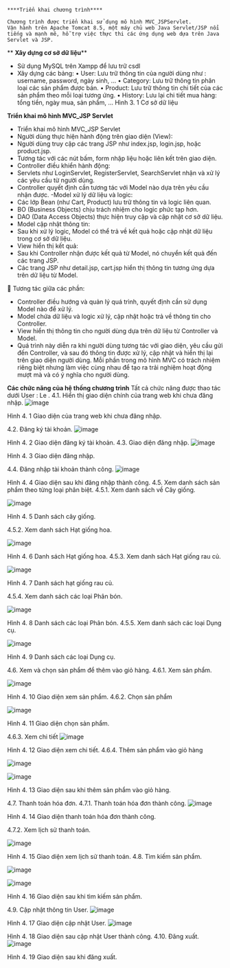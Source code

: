 	****Triển khai chương trình****
           
    Chương trình được triển khai sử dụng mô hình MVC_JSPServlet.
    Vận hành trên Apache Tomcat 8.5, một máy chủ web Java Servlet/JSP nổi tiếng và mạnh mẽ, hỗ trợ việc thực thi các ứng dụng web dựa trên Java Servlet và JSP.

**	**Xây dựng cơ sở dữ liệu****

- 	Sử dụng MySQL trên Xampp để lưu trữ csdl
- Xây dựng các bảng: 
•	User: Lưu trữ thông tin của người dùng như : username, password, ngày sinh, …
•	Category: Lưu trữ thông tin phân loại các sản phẩm được bán.
•	Product: Lưu trữ thông tin chi tiết của các sản phẩm theo mỗi loại tương ứng.
•	History: Lưu lại chi tiết mua hàng: tổng tiền, ngày mua, sản phẩm, …
Hình 3. 1 Cơ sở dữ liệu
  



              
**Triển khai mô hình MVC_JSP Servlet**
- Triển khai mô hình MVC_JSP Servlet
- 	Người dùng thực hiện hành động trên giao diện (View):
-  Người dùng truy cập các trang JSP như index.jsp, login.jsp, hoặc product.jsp.
- 	Tương tác với các nút bấm, form nhập liệu hoặc liên kết trên giao diện.
- 	Controller điều khiển hành động:
-	Servlets như LoginServlet, RegisterServlet, SearchServlet nhận và xử lý các yêu cầu từ người dùng.
-	Controller quyết định cần tương tác với Model nào dựa trên yêu cầu nhận được.
-Model xử lý dữ liệu và logic:
-	Các lớp Bean (như Cart, Product) lưu trữ thông tin và logic liên quan.
-	BO (Business Objects) chịu trách nhiệm cho logic phức tạp hơn.
-	DAO (Data Access Objects) thực hiện truy cập và cập nhật cơ sở dữ liệu.
-	Model cập nhật thông tin:
-	Sau khi xử lý logic, Model có thể trả về kết quả hoặc cập nhật dữ liệu trong cơ sở dữ liệu.
-	View hiển thị kết quả:
-	Sau khi Controller nhận được kết quả từ Model, nó chuyển kết quả đến các trang JSP.
-	Các trang JSP như detail.jsp, cart.jsp hiển thị thông tin tương ứng dựa trên dữ liệu từ Model.


	Tương tác giữa các phần:
-	Controller điều hướng và quản lý quá trình, quyết định cần sử dụng Model nào để xử lý.
-	Model chứa dữ liệu và logic xử lý, cập nhật hoặc trả về thông tin cho Controller.
-	View hiển thị thông tin cho người dùng dựa trên dữ liệu từ Controller và Model.
-	Quá trình này diễn ra khi người dùng tương tác với giao diện, yêu cầu gửi đến Controller, và sau đó thông tin được xử lý, cập nhật và hiển thị lại trên giao diện người dùng. Mỗi phần trong mô hình MVC có trách nhiệm riêng biệt nhưng làm việc cùng nhau để tạo ra trải nghiệm hoạt động mượt mà và có ý nghĩa cho người dùng.


**Các chức năng của hệ thống chương trình**
        Tất cả chức năng được thao tác dưới User : Le  .
4.1.	Hiển thị giao diện chính của trang web khi chưa đăng nhập.
 ![image](https://github.com/dilys23/CNW_Web_BanGiongCayTrong/assets/91045422/72ca0fbc-9dc1-4c81-8bba-8517b14c5e0f)

Hình 4. 1 Giao diện của trang web khi chưa đăng nhập.


4.2.	Đăng ký tài khoản.
 ![image](https://github.com/dilys23/CNW_Web_BanGiongCayTrong/assets/91045422/45ae2bbd-a788-4f51-b6e2-1d947a974622)

Hình 4. 2 Giao diện đăng ký tài khoản.
4.3.	Giao diện đăng nhập.
![image](https://github.com/dilys23/CNW_Web_BanGiongCayTrong/assets/91045422/46f13a9e-587b-410b-9eca-b2415e2b8972)

Hình 4. 3 Giao diện đăng nhập.

4.4.	Đăng nhập tài khoản thành công.
![image](https://github.com/dilys23/CNW_Web_BanGiongCayTrong/assets/91045422/f16dc6ab-4f49-4a83-b6d2-80d4755dbfe0)











Hình 4. 4 Giao diện sau khi đăng nhập thành công.
4.5.	Xem danh sách sản phẩm theo từng loại phân biệt.
4.5.1.	Xem danh sách về Cây giống.

![image](https://github.com/dilys23/CNW_Web_BanGiongCayTrong/assets/91045422/670de6de-6c09-484f-97ae-9cbc5f23233b)










Hình 4. 5 Danh sách cây giống.


4.5.2.	Xem danh sách Hạt giống hoa.




![image](https://github.com/dilys23/CNW_Web_BanGiongCayTrong/assets/91045422/df7da179-85ea-462d-a587-4e5b08835def)







Hình 4. 6 Danh sách Hạt giống hoa.
4.5.3.	Xem danh sách Hạt giống rau củ.


![image](https://github.com/dilys23/CNW_Web_BanGiongCayTrong/assets/91045422/3c1cc88e-d857-4a77-89b8-a24dfcd5ae91)









Hình 4. 7 Danh sách hạt giống rau củ.




4.5.4.	Xem danh sách các loại Phân bón.



![image](https://github.com/dilys23/CNW_Web_BanGiongCayTrong/assets/91045422/33bc2828-8169-43fa-b767-465074c3eb24)








Hình 4. 8 Danh sách các loại Phân bón.
4.5.5.	Xem danh sách các loại Dụng cụ.




![image](https://github.com/dilys23/CNW_Web_BanGiongCayTrong/assets/91045422/e81566fa-0855-4a90-b89c-67de85208976)






Hình 4. 9 Danh sách các loại Dụng cụ.




4.6.	Xem và chọn sản phẩm để thêm vào giỏ hàng.
4.6.1.	Xem sản phẩm.


![image](https://github.com/dilys23/CNW_Web_BanGiongCayTrong/assets/91045422/6d78c677-b4ab-4cf0-8b73-cfefc0f42d24)









Hình 4. 10 Giao diện xem sản phẩm.
4.6.2.	Chọn sản phẩm

![image](https://github.com/dilys23/CNW_Web_BanGiongCayTrong/assets/91045422/187bc8e8-0051-4273-9a81-904c96bcb8a6)









Hình 4. 11 Giao diện chọn sản phẩm.




4.6.3.	Xem chi tiết 
![image](https://github.com/dilys23/CNW_Web_BanGiongCayTrong/assets/91045422/00a569ca-9ee0-488a-adf7-490bc2113ef0)

Hình 4. 12 Giao diện xem chi tiết. 
4.6.4.	Thêm sản phẩm vào giỏ hàng	


![image](https://github.com/dilys23/CNW_Web_BanGiongCayTrong/assets/91045422/c0d8aab4-2093-423d-b018-5e838328dddc)



![image](https://github.com/dilys23/CNW_Web_BanGiongCayTrong/assets/91045422/ad4ee49c-0456-4c8c-a2cf-4d79b00dc65c)









Hình 4. 13 Giao diện sau khi thêm sản phẩm vào giỏ hàng.

4.7.	Thanh toán hóa đơn.
4.7.1.	Thanh toán hóa đơn thành công.
![image](https://github.com/dilys23/CNW_Web_BanGiongCayTrong/assets/91045422/f5ad211e-8893-4b3b-800a-9527d6058372)

Hình 4. 14 Giao diện thanh toán hóa đơn thành công.






4.7.2.	Xem lịch sử thanh toán.






![image](https://github.com/dilys23/CNW_Web_BanGiongCayTrong/assets/91045422/7831bb47-a713-451f-abdc-b53640775219)





Hình 4. 15 Giao diện xem lịch sử thanh toán.
4.8.	Tìm kiếm sản phẩm.





![image](https://github.com/dilys23/CNW_Web_BanGiongCayTrong/assets/91045422/d199c219-9de6-4be5-a441-8b1ed97f760a)
















![image](https://github.com/dilys23/CNW_Web_BanGiongCayTrong/assets/91045422/9d8b2dd2-319f-40db-a411-38a47d0221f3)



Hình 4. 16 Giao diện sau khi tìm kiếm sản phẩm.







4.9.	Cập nhật thông tin User.
![image](https://github.com/dilys23/CNW_Web_BanGiongCayTrong/assets/91045422/7279ac57-0a38-4ce1-8981-a5239ed72062)


Hình 4. 17 Giao diện cập nhật User.
![image](https://github.com/dilys23/CNW_Web_BanGiongCayTrong/assets/91045422/cd7862af-c3ac-4b3d-848d-e0347ffacf76)

Hình 4. 18 Giao diện sau cập nhật User thành công.
4.10.	Đăng xuất.
 ![image](https://github.com/dilys23/CNW_Web_BanGiongCayTrong/assets/91045422/83bd8983-ff12-4c69-8ecf-0d17062348b7)

Hình 4. 19 Giao diện sau khi đăng xuất.

